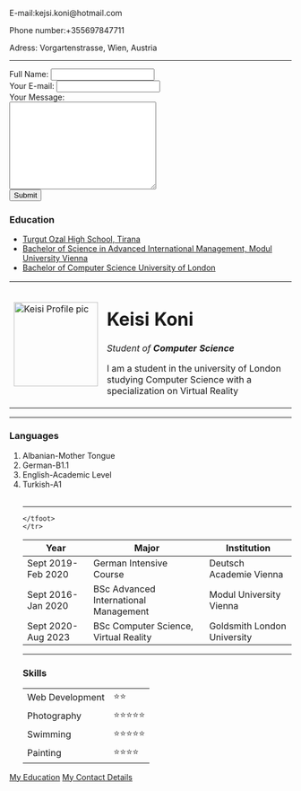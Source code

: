 <!DOCTYPE html>
<html lang="en" dir="ltr">
  <head>
    <meta charset="utf-8">
    <title>Contact</title>
  </head>
  <body>
    <p>E-mail:kejsi.koni@hotmail.com</p>
    <p>Phone number:+355697847711</p>
    <p>Adress: Vorgartenstrasse, Wien, Austria</p>
    <hr>
<form  action="mailto:kejsi.koni1@hotmail.com" method="post" enctype="text/plain">
  <label>Full Name:</label>
  <input type="text" name="yourname" value="">
  <br>
  <label>Your E-mail:</label>
  <input type="email" name="youremail" value="">
  <br>
  <label>Your Message:</label>
  <br>
  <textarea name="yourmessage" rows="10" cols="30"></textarea>
  <br>
  <input type="Submit" name="">
</form>
  </body>
</html>

<!DOCTYPE html>
<html lang="en" dir="ltr">
  <head>
    <meta charset="utf-8">
    <title>My education</title>
  </head>
  <body>
    <h3>Education</h3>
    <ul>
      <li><a href="http://tirana.turgutozal.edu.al/">Turgut Ozal High School, Tirana</a></li>
      <li><a href="https://www.modul.ac.at/?utm_source=cpc-brand&utm_medium=general-ad&gclid=EAIaIQobChMI_56d4f-47AIVBgB7Ch0d2w18EAAYASAAEgLUt_D_BwE">Bachelor of Science in Advanced International Management, Modul University Vienna</a></li>
      <li><a href="https://www.gold.ac.uk/">Bachelor of Computer Science University of London</a></li>
    </ul>

  </body>
</html>

<!DOCTYPE html>
<html lang="en" dir="ltr">
  <head>
    <meta charset="utf-8">
    <title>Keisi's Personal Site</title>
  </head>
  <body>
    <table cellspacing="20">
      <tr>
        <td><img src="keisi.jpeg" width="150" height="150" alt="Keisi Profile pic"></td>
        <td><h1>Keisi Koni</h1>
          <p><em>Student of <strong>Computer Science</strong></em></p>
          <p> I am a student in the university of London studying Computer Science with a specialization on Virtual Reality</p></td>
      </tr>
    </table>

<hr>
<h3>Languages</h3>
<ol>
  <li>Albanian-Mother Tongue</li>
  <li>German-B1.1</li>
  <li>English-Academic Level</li>
  <li>Turkish-A1</li>
<br>
<hr>
  <table cellspacing="10">
    <head>
      <th>Year</th>
      <th>Major</th>
      <th>Institution</th>
    </head>
    <tbody>
      <tr>
        <td>Sept 2019- Feb 2020</td>
        <td> German Intensive Course</td>
        <td>Deutsch Academie Vienna</td>
      </tr>
      <tr>
        <td>Sept 2016- Jan 2020</td>
        <td>BSc Advanced International Management</td>
        <td>Modul University Vienna</td>
      </tr>
      <td>Sept 2020-Aug 2023</td>
      <td> BSc Computer Science, Virtual Reality</td>
      <td>Goldsmith London University</td>
      <tr>
    </tbody>
    <tfoot>

    </tfoot>
    </tr>
  </table>
<hr>
<h3>Skills</h3>
    <table cellspacing="10">
        <tr>
          <td>Web Development</td>
          <td>⭐⭐</td>
        </tr>
        <tr>
          <td>Photography</td>
          <td>⭐⭐⭐⭐⭐</td>
         </tr>
         <tr>
           <td>Swimming</td>
           <td>⭐⭐⭐⭐⭐</td>
         </tr>
         <tr>
            <td>Painting</td>
            <td>⭐⭐⭐⭐</td>
          </tr>
    </table>


</ol>
<a href="education.html">My Education</a>
<a href="contacts.html">My Contact Details</a>
  </body>
</html>

